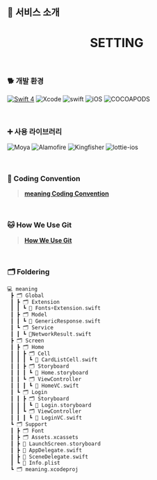 ## 🌱 서비스 소개 



 <h1 align="center"> SETTING </h1>
<br>

### 🐕 개발 환경  

[![Swift 4](https://img.shields.io/badge/Meaning-iOS-blue.svg?style=flat)](https://swift.org)
![Xcode](https://img.shields.io/badge/Xcode-12.0.1-blue)
![swift](https://img.shields.io/badge/swift-5.0-green)
![iOS](https://img.shields.io/badge/iOS-13.0-yellow)
![COCOAPODS](https://img.shields.io/badge/COCOAPODS-1.10.0-blue)

<br>

### ➕ 사용 라이브러리  
![Moya](https://img.shields.io/badge/Moya-14.0-orange)
![Alamofire](https://img.shields.io/badge/Alamofire-5.4.1-orange)
![Kingfisher](https://img.shields.io/badge/Kingfisher-6.0.1-yellow)
![lottie-ios](https://img.shields.io/badge/lottieios-3.1.9-green)


<br>

### 📏 Coding Convention  
> **[meaning Coding Convention](./README/CodingConvention.md)**

<br>

### :cat: How We Use Git
> **[How We Use Git](./README/how-we-use-git.md)**


<br>

### 🗂 Foldering 
```swift
💻 meaning
 ┣ 🗂 Global
 ┃ ┣ 🗂 Extension
 ┃ ┃ ┗ 📑 Fonts+Extension.swift
 ┃ ┣ 🗂 Model
 ┃ ┃ ┗ 📑 GenericResponse.swift
 ┃ ┗ 🗂 Service
 ┃ ┃ ┗ 📑NetworkResult.swift
 ┣ 🗂 Screen
 ┃ ┣ 🗂 Home
 ┃ ┃ ┣ 🗂 Cell
 ┃ ┃ ┃ ┗ 📑 CardListCell.swift
 ┃ ┃ ┣ 🗂 Storyboard
 ┃ ┃ ┃ ┗ 📑 Home.storyboard
 ┃ ┃ ┗ 🗂 ViewController
 ┃ ┃ ┃ ┗ 📑 HomeVC.swift
 ┃ ┗ 🗂 Login
 ┃ ┃ ┣ 🗂 Storyboard
 ┃ ┃ ┃ ┗ 📑 Login.storyboard
 ┃ ┃ ┗ 🗂 ViewController
 ┃ ┃ ┃ ┗ 📑 LoginVC.swift
 ┗ 🗂 Support
 ┃ ┣ 🗂 Font
 ┃ ┣ 🗂 Assets.xcassets
 ┃ ┣ 📑 LaunchScreen.storyboard
 ┃ ┣ 📑 AppDelegate.swift
 ┃ ┣ 📑 SceneDelegate.swift
 ┃ ┗ 📑 Info.plist
 ┗ 🗂 meaning.xcodeproj

```


 